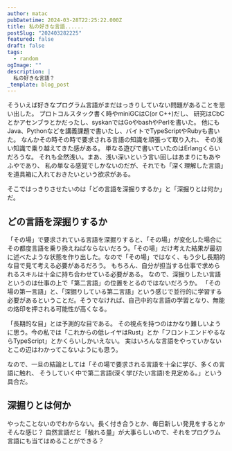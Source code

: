 ```yaml
---
author: matac
pubDatetime: 2024-03-28T22:25:22.000Z
title: 私の好きな言語......
postSlug: "202403282225"
featured: false
draft: false
tags:
  - random
ogImage: ""
description: |
  私の好きな言語？
_template: blog_post
---
```


そういえば好きなプログラム言語がまだはっきりしていない問題があることを思い出した。
プロトコルスタック書く時やminiGCはC(or C++)だし、
研究はCbCとかアセンブラとかだったし、syskanではGoやbashやPerlを書いた。
他にもJava、Pythonなどを講義課題で書いたし、バイトでTypeScriptやRubyも書いた。
なんかその時その時で要求される言語の知識を頑張って取り入れ、
その浅い知識で乗り越えてきた感がある。
単なる遊びで書いていたのはErlangくらいだろうな。
それも全然浅い。まあ、浅い深いという言い回しはあまりにもあやふやであり、
私の単なる感覚でしかないのだが、それでも「深く理解した言語」を道具箱に入れておきたいという欲求がある。

そこではっきりさせたいのは「どの言語を深掘りするか」と「深掘りとは何か」だ。

## どの言語を深掘りするか

「その場」で要求されている言語を深掘りすると、「その場」が変化した場合にその都度言語を乗り換えねばならないだろう。「その場」だけ考えた結果が最初に述べたような状態を作り出した。なので「その場」ではなく、もう少し長期的な目で見て考える必要があるだろう。
もちろん、自分が担当する仕事で求められるスキルは十全に持ち合わせている必要がある。
なので、深掘りしたい言語というのは仕事の上で「第二言語」の位置をとるのではないだろうか。
「その場の第一言語」と、「深掘りしている第二言語」という感じで並行的に学習する必要があるということだ。そうでなければ、自己中的な言語の学習となり、無能の烙印を押される可能性が高くなる。

「長期的な目」とは予測的な目である。
その視点を持つのはかなり難しいように思う。今の私では「これからの低レイヤはRust」とか「フロントエンドやるならTypeScript」とかくらいしかいえない。
実はいろんな言語をやっていかないとこの辺はわかってこないようにも思う。

なので、一旦の結論としては「その場で要求される言語を十全に学び、多くの言語に触れ、
そうしていく中で第二言語(深く学びたい言語)を見定める。」という具合だ。

## 深掘りとは何か

やったことないのでわからない。長く付き合うとか、毎日新しい発見をするとかそんな感じ？
自然言語だと「触れる量」が大事らしいので、それをプログラム言語にも当てはめることができる？
